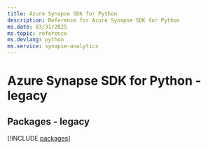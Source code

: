 ```yaml
---
title: Azure Synapse SDK for Python
description: Reference for Azure Synapse SDK for Python
ms.date: 03/31/2025
ms.topic: reference
ms.devlang: python
ms.service: synapse-analytics
---
```

# Azure Synapse SDK for Python - legacy
## Packages - legacy
[!INCLUDE [packages](synapse-index.md)]